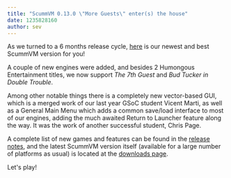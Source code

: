 ```yaml
---
title: "ScummVM 0.13.0 \"More Guests\" enter(s) the house"
date: 1235828160
author: sev
---
```


As we turned to a 6 months release cycle, [here](/downloads/) is our newest and best ScummVM version for you!

A couple of new engines were added, and besides 2 Humongous Entertainment titles, we now support *The 7th Guest* and *Bud Tucker in Double Trouble*.

Among other notable things there is a completely new vector-based GUI, which is a merged work of our last year GSoC student Vicent Marti, as well as a General Main Menu which adds a common save/load interface to most of our engines, adding the much awaited Return to Launcher feature along the way. It was the work of another successful student, Chris Page.

A complete list of new games and features can be found in the [release notes](/frs/scummvm/0.13.0/ReleaseNotes), and the latest ScummVM version itself (available for a large number of platforms as usual) is located at the [downloads page](/downloads/).

Let's play!
